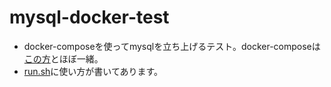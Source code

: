 # mysql-docker-test
- docker-composeを使ってmysqlを立ち上げるテスト。docker-composeは[この方](https://zenn.dev/takuho/articles/efc40344f3122e)とほぼ一緒。
- [run.sh](./run.sh)に使い方が書いてあります。
  

